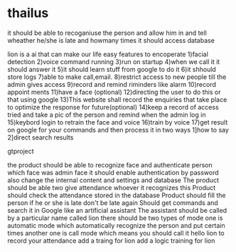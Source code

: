 # thailus

it should be able to recoganiuse the person and allow him in and tell wheather he/she is late and howmany times it should access database

lion is a ai that can make our life easy
features to encoperate
1)facial detection
2)voice command running
3)run on startup
4)when we call it it should answer it
5)it should learn stuff from google to do it
6)it shhould store logs
7)able to make call,email.
8)restrict access to new people till the admin gives access
9)record and remind riminders like alarm
10)record appoint ments
11)have a face (optional)
12)directing the user to do this or that using google
13)This website shall record the enquiries that take place to optimize the response for future(optional)
14)keep a record of access tried and take a pic of the person and remind when the admin log in 
15)keybord login to retrain the face and voice
16)train by voice
17)get result on google for your commands and then process it in two ways 1]how to say 2]direct search results


gtproject

the product should be able to recognize face and authenticate person
which face was admin face it should enable authentication by password also change the internal content and settings and database
The product should be able two give attendance whoever it recognizes this
Product should check the attendance stored in the database
Product should fill the person if he or she is late don't be late again
Should get commands and search it in Google like an artificial assistant
The assistant should be called by a particular name called lion 
there should be two types of mode one is automatic mode which automatically recognize the person and put certain times 
another one is call mode which means you should call it hello lion to record your attendance
add a traing for lion
add a logic training for lion
